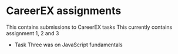 # CareerEX assignments
This contains submissions to CareerEX tasks 
This currently contains assignment 1, 2 and 3
- Task Three was on JavaScript fundamentals
